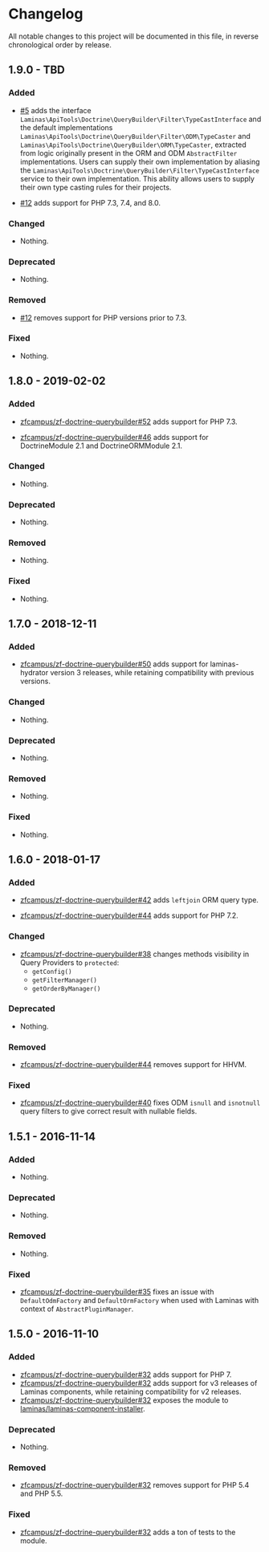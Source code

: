 # Changelog

All notable changes to this project will be documented in this file, in reverse chronological order by release.

## 1.9.0 - TBD

### Added

- [#5](https://github.com/laminas-api-tools/api-tools-doctrine-querybuilder/pull/5) adds the interface `Laminas\ApiTools\Doctrine\QueryBuilder\Filter\TypeCastInterface` and the default implementations `Laminas\ApiTools\Doctrine\QueryBuilder\Filter\ODM\TypeCaster` and `Laminas\ApiTools\Doctrine\QueryBuilder\ORM\TypeCaster`, extracted from logic originally present in the ORM and ODM `AbstractFilter` implementations. Users can supply their own implementation by aliasing the `Laminas\ApiTools\Doctrine\QueryBuilder\Filter\TypeCastInterface` service to their own implementation. This ability allows users to supply their own type casting rules for their projects.

- [#12](https://github.com/laminas-api-tools/api-tools-doctrine-querybuilder/pull/12) adds support for PHP 7.3, 7.4, and 8.0.

### Changed

- Nothing.

### Deprecated

- Nothing.

### Removed

- [#12](https://github.com/laminas-api-tools/api-tools-doctrine-querybuilder/pull/12) removes support for PHP versions prior to 7.3.

### Fixed

- Nothing.

## 1.8.0 - 2019-02-02

### Added

- [zfcampus/zf-doctrine-querybuilder#52](https://github.com/zfcampus/zf-doctrine-querybuilder/pull/52) adds support for PHP 7.3.

- [zfcampus/zf-doctrine-querybuilder#46](https://github.com/zfcampus/zf-doctrine-querybuilder/pull/46) adds support for DoctrineModule 2.1
  and DoctrineORMModule 2.1.

### Changed

- Nothing.

### Deprecated

- Nothing.

### Removed

- Nothing.

### Fixed

- Nothing.

## 1.7.0 - 2018-12-11

### Added

- [zfcampus/zf-doctrine-querybuilder#50](https://github.com/zfcampus/zf-doctrine-querybuilder/pull/50) adds support for laminas-hydrator version 3 releases, while retaining
  compatibility with previous versions.

### Changed

- Nothing.

### Deprecated

- Nothing.

### Removed

- Nothing.

### Fixed

- Nothing.

## 1.6.0 - 2018-01-17

### Added

- [zfcampus/zf-doctrine-querybuilder#42](https://github.com/zfcampus/zf-doctrine-querybuilder/pull/42) adds
  `leftjoin` ORM query type.

- [zfcampus/zf-doctrine-querybuilder#44](https://github.com/zfcampus/zf-doctrine-querybuilder/pull/44) adds
  support for PHP 7.2.

### Changed

- [zfcampus/zf-doctrine-querybuilder#38](https://github.com/zfcampus/zf-doctrine-querybuilder/pull/38) changes
  methods visibility in Query Providers to `protected`:
    - `getConfig()`
    - `getFilterManager()`
    - `getOrderByManager()`

### Deprecated

- Nothing.

### Removed

- [zfcampus/zf-doctrine-querybuilder#44](https://github.com/zfcampus/zf-doctrine-querybuilder/pull/44) removes
  support for HHVM.

### Fixed

- [zfcampus/zf-doctrine-querybuilder#40](https://github.com/zfcampus/zf-doctrine-querybuilder/pull/40) fixes
  ODM `isnull` and `isnotnull` query filters to give correct result with
  nullable fields.

## 1.5.1 - 2016-11-14

### Added

- Nothing.

### Deprecated

- Nothing.

### Removed

- Nothing.

### Fixed

- [zfcampus/zf-doctrine-querybuilder#35](https://github.com/zfcampus/zf-doctrine-querybuilder/pull/35) fixes
  an issue with `DefaultOdmFactory` and `DefaultOrmFactory` when used with
  Laminas with context of `AbstractPluginManager`.

## 1.5.0 - 2016-11-10

### Added

- [zfcampus/zf-doctrine-querybuilder#32](https://github.com/zfcampus/zf-doctrine-querybuilder/pull/32) adds
  support for PHP 7.
- [zfcampus/zf-doctrine-querybuilder#32](https://github.com/zfcampus/zf-doctrine-querybuilder/pull/32) adds
  support for v3 releases of Laminas components, while retaining
  compatibility for v2 releases.
- [zfcampus/zf-doctrine-querybuilder#32](https://github.com/zfcampus/zf-doctrine-querybuilder/pull/32) exposes
  the module to [laminas/laminas-component-installer](https://github.com/zendframework/zend-component-installer).

### Deprecated

- Nothing.

### Removed

- [zfcampus/zf-doctrine-querybuilder#32](https://github.com/zfcampus/zf-doctrine-querybuilder/pull/32) removes
  support for PHP 5.4 and PHP 5.5.

### Fixed

- [zfcampus/zf-doctrine-querybuilder#32](https://github.com/zfcampus/zf-doctrine-querybuilder/pull/32) adds a
  ton of tests to the module.
